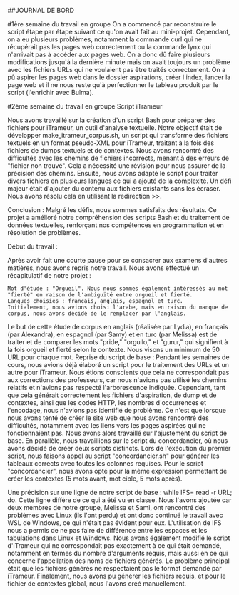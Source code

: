 ##JOURNAL DE BORD

#1ère semaine du travail en groupe
On a commencé par reconstruire le script étape par étape suivant ce qu'on avait fait au mini-projet. Cependant, on a eu plusieurs problèmes, notamment la commande curl qui ne récupérait pas les pages web correctement ou la commande lynx qui n'arrivait pas à accéder aux pages web. On a donc dû faire plusieurs modifications jusqu'à la dernière minute mais on avait toujours un problème avec les fichiers URLs qui ne voulaient pas être traités correctement. On a pû aspirer les pages web dans le dossier aspirations, créer l'index, lancer la page web et il ne nous reste qu'à perfectionner le tableau produit par le script (l'enrichir avec Bulma).


#2ème semaine du travail en groupe
Script iTrameur

Nous avons travaillé sur la création d'un script Bash pour préparer des fichiers pour iTrameur, un outil d'analyse textuelle. Notre objectif était de développer make_itrameur_corpus.sh, un script qui transforme des fichiers textuels en un format pseudo-XML pour iTrameur, traitant à la fois des fichiers de dumps textuels et de contextes.
Nous avons rencontré des difficultés avec les chemins de fichiers incorrects, menant à des erreurs de "fichier non trouvé". Cela a nécessité une révision pour nous assurer de la précision des chemins.
Ensuite, nous avons adapté le script pour traiter divers fichiers en plusieurs langues ce qui a ajouté de la complexité.
Un défi majeur était d'ajouter du contenu aux fichiers existants sans les écraser. Nous avons résolu cela en utilisant la redirection >>.

Conclusion :
Malgré les défis, nous sommes satisfaits des résultats. Ce projet a amélioré notre compréhension des scripts Bash et du traitement de données textuelles, renforçant nos compétences en programmation et en résolution de problèmes.

Début du travail :

Après avoir fait une courte pause pour se consacrer aux examens d'autres matières, nous avons repris notre travail. Nous avons effectué un récapitulatif de notre projet :

    Mot d'étude : "Orgueil". Nous nous sommes également intéressés au mot "fierté" en raison de l'ambiguïté entre orgueil et fierté.
    Langues choisies : français, anglais, espagnol et turc.
    Initialement, nous avions choisi l'arabe, mais en raison du manque de corpus, nous avons décidé de le remplacer par l'anglais.

Le but de cette étude de corpus en anglais (réalisée par Lydia), en français (par Alexandra), en espagnol (par Samy) et en turc (par Melissa) est de traiter et de comparer les mots "pride," "orgullo," et "gurur," qui signifient à la fois orgueil et fierté selon le contexte. Nous visons un minimum de 50 URL pour chaque mot.
Reprise du script de base :
Pendant les semaines de cours, nous avions déjà élaboré un script pour le traitement des URLs et un autre pour iTrameur. Nous étions conscients que cela ne correspondait pas aux corrections des professeurs, car nous n'avions pas utilisé les chemins relatifs et n'avions pas respecté l'arborescence indiquée. Cependant, tant que cela générait correctement les fichiers d'aspiration, de dump et de contextes, ainsi que les codes HTTP, les nombres d'occurrences et l'encodage, nous n'avions pas identifié de problème. Ce n'est que lorsque nous avons tenté de créer le site web que nous avons rencontré des difficultés, notamment avec les liens vers les pages aspirées qui ne fonctionnaient pas.
Nous avons alors travaillé sur l'ajustement du script de base. En parallèle, nous travaillions sur le script du concordancier, où nous avons décidé de créer deux scripts distincts. Lors de l'exécution du premier script, nous faisons appel au script "concordancier.sh" pour générer les tableaux corrects avec toutes les colonnes requises. Pour le script "concordancier", nous avons opté pour la même expression permettant de créer les contextes (5 mots avant, mot cible, 5 mots après).

Une précision sur une ligne de notre script de base : while IFS= read -r URL; do. Cette ligne diffère de ce qui a été vu en classe. Nous l'avons ajoutée car deux membres de notre groupe, Melissa et Sami, ont rencontré des problèmes avec Linux (ils l'ont perdu) et ont donc continué le travail avec WSL de Windows, ce qui n'était pas évident pour eux. L'utilisation de IFS nous a permis de ne pas faire de différence entre les espaces et les tabulations dans Linux et Windows.
Nous avons également modifié le script d'iTrameur qui ne correspondait pas exactement à ce qui était demandé, notamment en termes du nombre d'arguments requis, mais aussi en ce qui concerne l'appellation des noms de fichiers générés. Le problème principal était que les fichiers générés ne respectaient pas le format demandé par iTrameur. Finalement, nous avons pu générer les fichiers requis, et pour le fichier de contextes global, nous l'avons créé manuellement.
